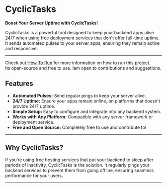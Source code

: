 # CyclicTasks

**Boost Your Server Uptime with CyclicTasks!**

CyclicTasks is a powerful tool designed to keep your backend apps alive 24/7 when using free deployment services that don't offer full-time uptime. It sends automated pulses to your server apps, ensuring they remain active and responsive.

---
Check out [How To Run](./How-to-run.md) for more information on how to run this project.  
Its open-source and free to use. Iam open to contributions and suggestions.

## Features

- **Automated Pulses:** Send regular pings to keep your server alive.
- **24/7 Uptime:** Ensure your apps remain online, on platforms that doesn't provide 24/7 uptime.
- **Simple Setup:** Easy to configure and integrate into any backend system.
- **Works with Any Platform:** Compatible with any server framework or deployment service.
- **Free and Open Source:** Completely free to use and contribute to!

---

## Why CyclicTasks?

If you’re using free hosting services that put your backend to sleep after periods of inactivity, CyclicTasks is the solution. It regularly pings your backend services to prevent them from going offline, ensuring seamless performance for your users.

---
